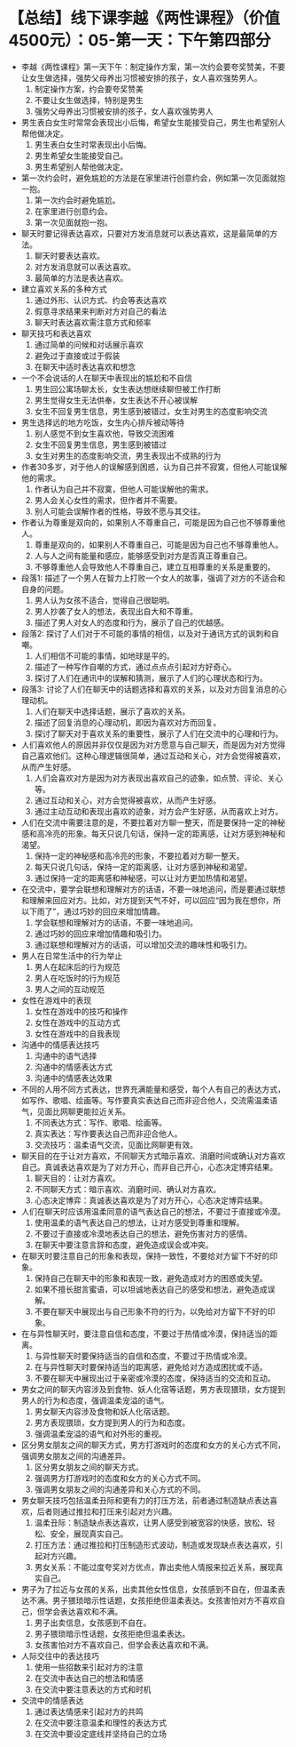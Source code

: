 # 【总结】线下课李越《两性课程》（价值4500元）：05-第一天：下午第四部分

-   李越《两性课程》第一天下午：制定操作方案，第一次约会要夸奖赞美，不要让女生做选择，强势父母养出习惯被安排的孩子，女人喜欢强势男人。
    1.  制定操作方案，约会要夸奖赞美
    2.  不要让女生做选择，特别是男生
    3.  强势父母养出习惯被安排的孩子，女人喜欢强势男人
-   男生表白女生时常常会表现出小后悔，希望女生能接受自己，男生也希望别人帮他做决定。
    1.  男生表白女生时常表现出小后悔。
    2.  男生希望女生能接受自己。
    3.  男生希望别人帮他做决定。
-   第一次约会时，避免尴尬的方法是在家里进行创意约会，例如第一次见面就抱一抱。
    1.  第一次约会时避免尴尬。
    2.  在家里进行创意约会。
    3.  第一次见面就抱一抱。
-   聊天时要记得表达喜欢，只要对方发消息就可以表达喜欢，这是最简单的方法。
    1.  聊天时要表达喜欢。
    2.  对方发消息就可以表达喜欢。
    3.  最简单的方法是表达喜欢。
-   建立喜欢关系的多种方式
    1.  通过外形、认识方式、约会等表达喜欢
    2.  假意寻求结果来判断对方对自己的看法
    3.  聊天时表达喜欢需注意方式和频率
-   聊天技巧和表达喜欢
    1.  通过简单的问候和对话展示喜欢
    2.  避免过于直接或过于假装
    3.  在聊天中适时表达喜欢和想念
-   一个不会说话的人在聊天中表现出的尴尬和不自信
    1.  男生回公寓场聊太长，女生表达想继续聊但被工作打断
    2.  男生觉得女生无法供奉，女生表达不开心被误解
    3.  女生不回复男生信息，男生感到被错过，女生对男生的态度影响交流
-   男生选择远的地方吃饭，女生内心排斥被动等待
    1.  别人感觉不到女生喜欢他，导致交流困难
    2.  女生不回复男生信息，男生感到被错过
    3.  女生对男生的态度影响交流，男生表现出不成熟的行为
-   作者30多岁，对于他人的误解感到困惑，认为自己并不寂寞，但他人可能误解他的需求。
    1.  作者认为自己并不寂寞，但他人可能误解他的需求。
    2.  男人会关心女性的需求，但作者并不需要。
    3.  别人可能会误解作者的性格，导致不愿与其交往。
-   作者认为尊重是双向的，如果别人不尊重自己，可能是因为自己也不够尊重他人。
    1.  尊重是双向的，如果别人不尊重自己，可能是因为自己也不够尊重他人。
    2.  人与人之间有能量和感应，能够感受到对方是否真正尊重自己。
    3.  不够尊重他人会导致他人不尊重自己，建立互相尊重的关系是重要的。
-   段落1: 描述了一个男人在智力上打败一个女人的故事，强调了对方的不适合和自身的问题。
    1.  男人认为女孩不适合，觉得自己很聪明。
    2.  男人抄袭了女人的想法，表现出自大和不尊重。
    3.  描述了男人对女人的态度和行为，展示了自己的优越感。
-   段落2: 探讨了人们对于不可能的事情的相信，以及对于通讯方式的讽刺和自嘲。
    1.  人们相信不可能的事情，如地球是平的。
    2.  描述了一种写作自嘲的方式，通过点点点引起对方好奇心。
    3.  探讨了人们在通讯中的误解和猜测，展示了人们的心理状态和行为。
-   段落3: 讨论了人们在聊天中的话题选择和喜欢的关系，以及对方回复消息的心理动机。
    1.  人们在聊天中选择话题，展示了喜欢的关系。
    2.  描述了回复消息的心理动机，即因为喜欢对方而回复。
    3.  探讨了聊天对于喜欢关系的重要性，展示了人们在交流中的心理和行为。
-   人们喜欢他人的原因并非仅仅是因为对方愿意与自己聊天，而是因为对方觉得自己喜欢他们。这种心理逻辑很简单，通过互动和关心，对方会觉得被喜欢，从而产生好感。
    1.  人们会喜欢对方是因为对方表现出喜欢自己的迹象，如点赞、评论、关心等。
    2.  通过互动和关心，对方会觉得被喜欢，从而产生好感。
    3.  通过主动互动和表现出喜欢的迹象，对方会产生好感，从而喜欢上对方。
-   人们在交流中需要注意的是，不要拉着对方聊一整天，而是要保持一定的神秘感和高冷亮的形象。每天只说几句话，保持一定的距离感，让对方感到神秘和渴望。
    1.  保持一定的神秘感和高冷亮的形象，不要拉着对方聊一整天。
    2.  每天只说几句话，保持一定的距离感，让对方感到神秘和渴望。
    3.  通过保持一定的距离感和神秘感，可以让对方更加热情和渴望。
-   在交流中，要学会联想和理解对方的话语，不要一味地追问，而是要通过联想和理解来回应对方。比如，对方提到天气不好，可以回应“因为我在想你，所以下雨了”，通过巧妙的回应来增加情趣。
    1.  学会联想和理解对方的话语，不要一味地追问。
    2.  通过巧妙的回应来增加情趣和吸引力。
    3.  通过联想和理解对方的话语，可以增加交流的趣味性和吸引力。
-   男人在日常生活中的行为举止
    1.  男人在起床后的行为规范
    2.  男人在吃饭时的行为规范
    3.  男人之间的互动规范
-   女性在游戏中的表现
    1.  女性在游戏中的技巧和操作
    2.  女性在游戏中的互动方式
    3.  女性在游戏中的自我表现
-   沟通中的情感表达技巧
    1.  沟通中的语气选择
    2.  沟通中的情感表达方式
    3.  沟通中的情感表达效果
-   不同的人用不同方式表达，世界充满能量和感受，每个人有自己的表达方式，如写作、歌唱、绘画等。写作要真实表达自己而非迎合他人，交流需温柔语气，见面比网聊更能拉近关系。
    1.  不同表达方式：写作、歌唱、绘画等。
    2.  真实表达：写作要表达自己而非迎合他人。
    3.  交流技巧：温柔语气交流，见面比网聊更有效。
-   聊天目的在于让对方喜欢，不同聊天方式暗示喜欢、消磨时间或确认对方喜欢自己。真诚表达喜欢是为了对方开心，而非自己开心，心态决定博弈结果。
    1.  聊天目的：让对方喜欢。
    2.  不同聊天方式：暗示喜欢、消磨时间、确认对方喜欢。
    3.  心态决定博弈：真诚表达喜欢是为了对方开心，心态决定博弈结果。
-   人们在聊天时应该用温柔同意的语气表达自己的想法，不要过于直接或冷漠。
    1.  使用温柔的语气表达自己的想法，让对方感受到尊重和理解。
    2.  不要过于直接或冷漠地表达自己的想法，避免伤害对方的感情。
    3.  在聊天中要注意言辞和态度，避免造成误会或冲突。
-   在聊天时要注意自己的形象和表现，保持一致性，不要给对方留下不好的印象。
    1.  保持自己在聊天中的形象和表现一致，避免造成对方的困惑或失望。
    2.  如果不擅长甜言蜜语，可以坦诚地表达自己的感受和想法，避免造成误解。
    3.  不要在聊天中展现出与自己形象不符的行为，以免给对方留下不好的印象。
-   在与异性聊天时，要注意自信和态度，不要过于热情或冷漠，保持适当的距离。
    1.  与异性聊天时要保持适当的自信和态度，不要过于热情或冷漠。
    2.  在与异性聊天时要保持适当的距离感，避免给对方造成困扰或不适。
    3.  不要在聊天中展现出过于亲密或冷漠的态度，保持适当的交流和互动。
-   男女之间的聊天内容涉及到食物、妖人化宿等话题，男方表现猥琐，女方提到男人的行为和态度，强调温柔宠溢的语气。
    1.  男女聊天内容涉及食物和妖人化宿话题。
    2.  男方表现猥琐，女方提到男人的行为和态度。
    3.  强调温柔宠溢的语气和对外形的重视。
-   区分男女朋友之间的聊天方式，男方打游戏时的态度和女方的关心方式不同，强调男女朋友之间的沟通差异。
    1.  区分男女朋友之间的聊天方式。
    2.  强调男方打游戏时的态度和女方的关心方式不同。
    3.  强调男女朋友之间的沟通差异和关心方式的不同。
-   男女聊天技巧包括温柔丑际和更有力的打压方法，前者通过制造缺点表达喜欢，后者则通过推拉和打压来引起对方兴趣。
    1.  温柔丑际：制造缺点表达喜欢，让男人感受到被宽容的快感，放松、轻松、安全，展现真实自己。
    2.  打压方法：通过推拉和打压制造形式波动，制造或发现缺点表达喜欢，引起对方兴趣。
    3.  男女关系：不能过度夸奖对方优点，靠出卖他人情报来拉近关系，展现真实自己。
-   男子为了拉近与女孩的关系，出卖其他女性信息，女孩感到不自在，但温柔表达不满。男子猥琐暗示性话题，女孩拒绝但温柔表达。女孩害怕对方不喜欢自己，但学会表达喜欢和不满。
    1.  男子出卖信息，女孩感到不自在。
    2.  男子猥琐暗示性话题，女孩拒绝但温柔表达。
    3.  女孩害怕对方不喜欢自己，但学会表达喜欢和不满。
-   人际交往中的表达技巧
    1.  使用一些招数来引起对方的注意
    2.  在交流中表达自己的想法和情感
    3.  在交流中要注意表达的方式和时机
-   交流中的情感表达
    1.  通过表达情感来引起对方的共鸣
    2.  在交流中要注意温柔和理性的表达方式
    3.  在交流中要设定底线并坚持自己的立场